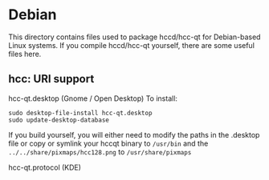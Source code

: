 
Debian
====================
This directory contains files used to package hccd/hcc-qt
for Debian-based Linux systems. If you compile hccd/hcc-qt yourself, there are some useful files here.

## hcc: URI support ##


hcc-qt.desktop  (Gnome / Open Desktop)
To install:

	sudo desktop-file-install hcc-qt.desktop
	sudo update-desktop-database

If you build yourself, you will either need to modify the paths in
the .desktop file or copy or symlink your hccqt binary to `/usr/bin`
and the `../../share/pixmaps/hcc128.png` to `/usr/share/pixmaps`

hcc-qt.protocol (KDE)

